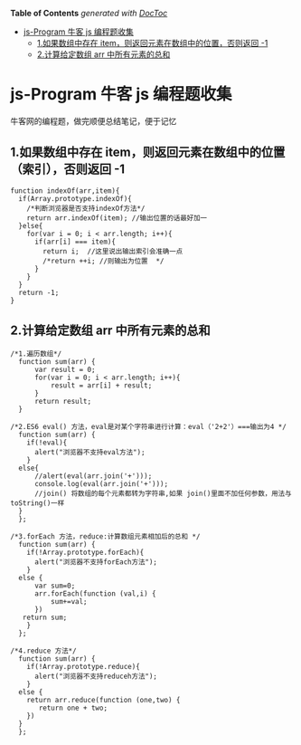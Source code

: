 
**Table of Contents** _generated with [DocToc](http://doctoc.herokuapp.com/)_

- [js-Program 牛客 js 编程题收集](#js-Program牛客js编程题收集)
  - [1.如果数组中存在 item，则返回元素在数组中的位置，否则返回 -1](#1.如果数组中存在item则返回元素在数组中的位置否则返回-1)
  - [2.计算给定数组 arr 中所有元素的总和](#2.计算给定数组arr中所有元素的总和)
  
<!-- END doctoc generated TOC please keep comment here to allow auto update -->

# js-Program 牛客 js 编程题收集

牛客网的编程题，做完顺便总结笔记，便于记忆

## 1.如果数组中存在 item，则返回元素在数组中的位置（索引），否则返回 -1

```
function indexOf(arr,item){
  if(Array.prototype.indexOf){
    /*判断浏览器是否支持indexOf方法*/
    return arr.indexOf(item); //输出位置的话最好加一
  }else{
    for(var i = 0; i < arr.length; i++){
      if(arr[i] === item){
        return i;  //这里说出输出索引会准确一点
        /*return ++i; //则输出为位置  */
      }
    }
  }
  return -1;
}
```

## 2.计算给定数组 arr 中所有元素的总和

```
/*1.遍历数组*/
  function sum(arr) {
      var result = 0;
      for(var i = 0; i < arr.length; i++){
          result = arr[i] + result;
      }
      return result;
  }

/*2.ES6 eval() 方法，eval是对某个字符串进行计算：eval（'2+2'）===输出为4 */
  function sum(arr) {
    if(!eval){
      alert("浏览器不支持eval方法");
    }
  else{
      //alert(eval(arr.join('+')));
      console.log(eval(arr.join('+')));
      //join() 将数组的每个元素都转为字符串,如果 join()里面不加任何参数，用法与toString()一样
  }
  };

/*3.forEach 方法，reduce:计算数组元素相加后的总和 */
  function sum(arr) {
    if(!Array.prototype.forEach){
      alert("浏览器不支持forEach方法");
    }
  else {
      var sum=0;
      arr.forEach(function (val,i) {
          sum+=val;
      })
   return sum;
    }
  }; 

/*4.reduce 方法*/
  function sum(arr) {
    if(!Array.prototype.reduce){
      alert("浏览器不支持reduceh方法");
    }
  else {
    return arr.reduce(function (one,two) {
       return one + two;
    })
  }
  }; 
  
 ```

